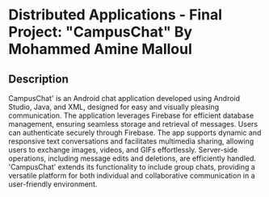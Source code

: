 # Distributed Applications - Final Project: "CampusChat" By Mohammed Amine Malloul

## Description 
CampusChat' is an Android chat application developed using Android Studio, Java, and XML,
designed for easy and visually pleasing communication. The application leverages Firebase
for efficient database management, ensuring seamless storage and retrieval of messages.
Users can authenticate securely through Firebase. The app supports dynamic and
responsive text conversations and facilitates multimedia sharing, allowing users to exchange
images, videos, and GIFs effortlessly. Server-side operations, including message edits and
deletions, are efficiently handled. 'CampusChat' extends its functionality to include group
chats, providing a versatile platform for both individual and collaborative communication in
a user-friendly environment.

